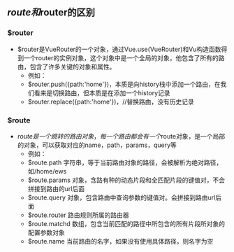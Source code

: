 ## $route和$router的区别

### $router
+ $router是VueRouter的一个对象，通过Vue.use(VueRouter)和Vu构造函数得到一个router的实例对象，这个对象中是一个全局的对象，他包含了所有的路由，包含了许多关键的对象和属性。
	+ 例如：
	+ $router.push({path:'home'})，本质是向history栈中添加一个路由，在我们看来是切换路由，但本质是在添加一个history记录
	+ $router.replace({path:'home'})，//替换路由，没有历史记录

### $route
+ $route是一个跳转的路由对象，每一个路由都会有一个$route对象，是一个局部的对象，可以获取对应的name，path，params，query等
	+ 例如：
	+ $route.path 字符串，等于当前路由对象的路径，会被解析为绝对路径，如/home/ews
	+ $route.params 对象，含路有种的动态片段和全匹配片段的键值对，不会拼接到路由的url后面
	+ $route.query 对象，包含路由中查询参数的键值对。会拼接到路由url后面
	+ $route.router 路由规则所属的路由器
	+ $route.matchd 数组，包含当前匹配的路径中所包含的所有片段所对象的配置参数对象
	+ $route.name 当前路由的名字，如果没有使用具体路径，则名字为空